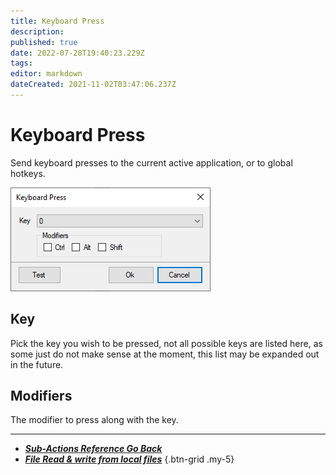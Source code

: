```yaml
---
title: Keyboard Press
description:
published: true
date: 2022-07-28T19:40:23.229Z
tags:
editor: markdown
dateCreated: 2021-11-02T03:47:06.237Z
---
```


# Keyboard Press

Send keyboard presses to the current active application, or to global hotkeys.

![sub-action-keyboard-press-001.png](/sub-action-keyboard-press-001.png)

## Key
Pick the key you wish to be pressed, not all possible keys are listed here, as some just do not make sense at the moment, this list may be expanded out in the future.

## Modifiers
The modifier to press along with the key.

---

- [<i class="mdi mdi-chevron-left"></i>***Sub-Actions Reference ***Go Back******](/en/Sub-Actions)
- [<i class="mdi mdi-file-code primary--text"></i>***File ***Read & write from local files******](/en/Sub-Actions/File)
{.btn-grid .my-5}